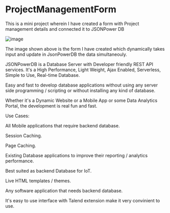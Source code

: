 # ProjectManagementForm
This is a mini project wherein I have created a form with Project management details and connected it to JSONPower DB

![image](https://user-images.githubusercontent.com/97757688/216600689-d7d122a6-6292-410a-9419-2bc916ba0106.png)

The image shown above is the form I have created which dynamically takes input and update in JsonPowerDB the data simultaneouly.

JSONPowerDB is a Database Server with Developer friendly REST API services. It's a High Performance, Light Weight, Ajax Enabled, Serverless, Simple to Use, Real-time Database.

Easy and fast to develop database applications without using any server side programming / scripting or without installing any kind of database.

Whether it's a Dynamic Website or a Mobile App or some Data Analytics Portal, the development is real fun and fast.

Use Cases:

All Mobile applications that require backend database.

Session Caching.

Page Caching.

Existing Database applications to improve their reporting / analytics performance.

Best suited as backend Database for IoT.

Live HTML templates / themes.

Any software application that needs backend database.

It's easy to use interface with Talend extension make it very convinient to use.
